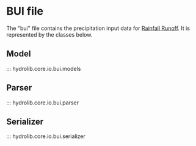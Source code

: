 # BUI file
The "bui" file contains the precipitation input data for [Rainfall Runoff](glossary.md#rainfall-runoff).
It is represented by the classes below.

## Model
::: hydrolib.core.io.bui.models

## Parser
::: hydrolib.core.io.bui.parser

## Serializer
::: hydrolib.core.io.bui.serializer
